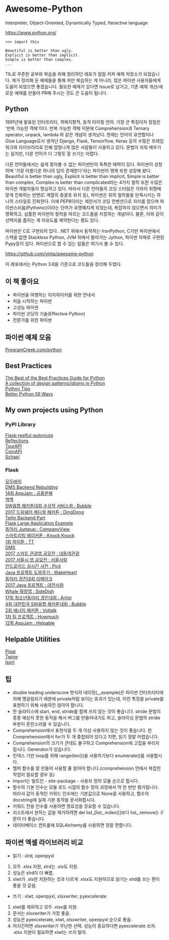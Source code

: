 # Awesome-Python
Interpreter, Object-Oriented, Dynamically Typed, Iteractive language

<https://www.python.org/>
~~~
>>> import this

Beautiful is better than ugly.
Explicit is better than implicit.
Simple is better than complex.
...
~~~
TIL로 꾸준한 공부와 복습을 위해 정리하던 레포가 점점 커져 예제 저장소가 되었습니다. 제가 정리해 둔 예제들을 통해 저만 복습하는 게 아니라, 많은 파이썬 사용자들에게 도움이 되었으면 좋겠습니다. 필요한 예제가 있다면 Issue로 남기고, 기존 예제 개선/새로운 예제를 만들어 PR해 주시는 것도 큰 도움이 됩니다.

## Python
1991년에 발표된 인터프리터, 객체지향적, 동적 타이핑 언어. 가장 큰 특징이자 장점은 '반복 가능한 객체'이다. 반복 가능한 객체 덕분에 Comprehension과 Ternary operator, unpack, lambda 와 같은 개념이 생겨났다. 현재는 언어의 유연함이나 Glue Language로서 생겨난 Django, Flask, Tensorflow, Keras 등의 수많은 프레임워크와 라이브러리로 인해 엄청나게 많은 사람들이 사용하고 있다. 문법이 쉬워 배우기는 쉽지만, 다른 언어가 다 그렇듯 잘 쓰기는 어렵다.

다른 언어들에서는 쉽게 찾아볼 수 없는 파이썬만의 독특한 매력이 있다. 파이썬이 성장하며 '가장 아름다운 하나의 답이 존재한다'라는 파이썬의 명제 또한 성장해 왔다. Beautiful is better than ugly, Explicit is better than implicit, Simple is better than complex, Complex is better than complicated라는 4가지 철학 또한 수많은 파이썬 개발자들이 명심하고 있다. 따라서 다른 언어들의 코딩 스타일은 각자의 취향에 맞게 진화하는 반면(C 계열의 중괄호 위치 등), 파이썬은 위의 철학들을 만족시키는 하나의 스타일로 진화한다. 이에 PEP8이라는 제안서가 코딩 컨벤션으로 자리를 잡으며 파이썬스러움(Pythonic)이라는 단어가 유명해지게 되었는데, 복잡하지 않으면서 의미가 명확하고, 심플한 파이썬의 철학을 따르는 코드들을 지칭하는 개념이다. 물론, 이와 같이 선택지를 좁히는 게 자유도를 제약한다는 평도 있다.

파이썬은 C로 구현되어 있다. .NET 위에서 동작하는 IronPython, C기반 파이썬에서 스택을 없앤 Stackless Python, JVM 위에서 돌아가는 Jython, 파이썬 자체로 구현된 Pypy등이 있다. 파이썬으로 할 수 있는 일들은 여기서 볼 수 있다.

<https://github.com/vinta/awesome-python>

이 레포에서는 Python 3.6을 기준으로 코드들을 정리해 두었다.

## 이 책 좋아요
- 파이썬을 여행하는 히치하이커를 위한 안내서
- 처음 시작하는 파이썬
- 고성능 파이썬
- 파이썬 코딩의 기술(Effective Python)
- 전문가를 위한 파이썬

## 파이썬 예제 모음
<a href="https://www.programcreek.com/python/">ProgramCreek.com/python</a>

## Best Practices
<a href="https://gist.github.com/sloria/7001839">The Best of the Best Practices Guide for Python</a>   
<a href="https://github.com/faif/python-patterns">A collection of design patterns/idioms in Python</a>  
<a href="http://book.pythontips.com/en/latest/ternary_operators.html">Python Tips</a>  
<a href="https://github.com/SigmaQuan/Better-Python-59-Ways">Better Python 59 Ways</a>

## My own projects using Python
### PyPI Library
<a href="https://github.com/JoMingyu/Flask-restful-autoroute">Flask-restful-autoroute</a>  
<a href="https://github.com/JoMingyu/Reflections">Reflections</a>  
<a href="https://github.com/JoMingyu/TourAPI">TourAPI</a>  
<a href="https://github.com/JoMingyu/CoinAPI">CoinAPI</a>  
<a href="https://github.com/JoMingyu/Schapi">Schapi</a>

### Flask
<a href="https://github.com/Modu-Buy-App/Modu-Buy_Backend">모두바이</a>  
<a href="https://github.com/DSM-DMS/Project-DMS-Backend">DMS Backend Rebuilding</a>  
<a href="https://github.com/Gongjung-Bunhae-App/Gongjung-Bunhae_Backend">14회 AppJam : 공중분해</a>  
<a href="https://github.com/JoMingyu/BookCheck-Backend">책첵</a>  
<a href="https://github.com/JoMingyu/Bubble-Backend">SW융합 해카톤대회 수상작 서비스화 : Bubble</a>  
<a href="https://github.com/Ding-Dong-App/Ding-Dong_Backend">2017 드림쉐어 메디컬 해커톤 : DingDong</a>  
<a href="https://github.com/Tellin-Inner-Communication/Tellin_Backend">Tellin Backend Part</a>  
<a href="https://github.com/JoMingyu/Flask-Large-Application-Example">Flask Large Application Example</a>  
<a href="https://github.com/DSM-GRAM/Jumpup-CompanyView">동아리 Jumpup : CompanyView</a>  
<a href="https://github.com/Smart-Living-Knock-Knock/Knock-Knock_Backend">스마트리빙 메이커톤 : Knock Knock</a>  
<a href="https://github.com/KimGenius/HighThon-Trump">1회 하이톤 : TT</a>  
<a href="https://github.com/DSM-DMS/DSM-Dormitory-Management-System">DMS</a>  
<a href="https://github.com/Daedongyo-Tourism/Daedongyo-Tourism_Backend">2017 스마트 관광앱 공모전 : 대동여관광</a>  
<a href="https://github.com/Seoul-People/Seoul-People_Backend">2017 서울시 앱 공모전 : 서울사람</a>  
<a href="https://github.com/JoMingyu/Pick">안드로이드 실시간 사전 : Pick</a>  
<a href="https://github.com/JoMingyu/WakeHeart">Java 프로젝트 도와주기 : WakeHeart</a>  
<a href="https://github.com/DSM-GRAM/Artist-Soongsil">동아리 경진대회 리메이크</a>  
<a href="https://github.com/JoMingyu/Daejeon-People">2017 Java 프로젝트 : 대전사람</a>  
<a href="https://github.com/JoMingyu/Whale-SideDish">Whale 확장앱 : SideDish</a>  
<a href="https://github.com/DSM-GRAM/Artist">17회 청소년동아리 경진대회 : Artist</a>  
<a href="https://github.com/JoMingyu/Bubble">4회 대한민국 SW융합 해카톤대회 : Bubble</a>  
<a href="https://github.com/JoMingyu/Voltalk">2회 에너지 해커톤 : Voltalk</a>  
<a href="https://github.com/JoMingyu/Ccomet-Howmuch-ExchangeRate">1차 팀 프로젝트 : Howmuch</a>  
<a href="https://github.com/JoMingyu/Helpable">12회 AppJam : Helpable</a>

## Helpable Utilities
<a href="https://github.com/damnever/pigar">Pigar</a>  
<a href="https://github.com/pypa/twine">Twine</a>  
<a href="https://github.com/timothycrosley/isort">Isort</a>

## 팁
- double leading underscore 방식의 네이밍(__example)은 파이썬 인터프리터에 의해 맹글링되기 때문에 private처럼 보이는 효과가 있는데, 이런 특징을 private를 표현하기 위해 사용하진 않아야 합니다.
- 한 슬라이스에 start, end, stride를 함께 쓰지 않는 것이 좋습니다. stride 문법이 종종 예상치 못한 동작을 해서 버그를 만들어내기도 하고, 슬라이싱 문법의 stride 부분이 혼란스러울 수 있습니다.
- Comprehension에서 표현식을 두 개 이상 사용하지 않는 것이 좋습니다. 한 Comprehension에서 for가 두 개 중첩되어 있다고 치면, 읽기 정말 어렵습니다.
- Comprehension의 크기가 큰데도 불구하고 Comprehension에 고집을 부리지 맙시다. Generator가 있습니다.
- 인덱스 기반 loop를 위해 range(len())을 사용하기보다 enumerate()를 사용합시다.
- 헬퍼 함수를 잘 만들어 사용할 줄 알아야 합니다.(comprehension 안에서 복잡한 작업이 필요할 경우 등)
- import는 빌트인 - site-package - 사용자 정의 모듈 순으로 합시다.
- 함수의 기본 인수는 모듈 로드 시점의 함수 정의 과정에서 딱 한 번만 평가됩니다. 따라서 값이 동적인 키워드 인수에는 기본값으로 None을 사용하고, 함수의 docstring에 실제 기본 동작을 문서화합시다.
- 키워드 전용 인수를 사용하면 명료성을 강요할 수 있습니다.
- 리스트에서 원하는 값을 제거하려면 del list_[list_.index()]보다 list_.remove() 구문이 더 좋습니다.
- 데이터베이스 컨트롤에 SQLAlchemy를 사용하면 정말 편합니다.

## 파이썬 엑셀 라이브러리 비교
- 읽기 : xlrd, openpyxl
1. 모두 .xlsx 지원, xlrd는 .xls도 지원.
2. 성능은 xlrd이 더 빠름.
3. xlwt가 .xls만 지원하는 것과 다르게 .xlsx도 지원하므로 읽기는 xlrd를 쓰는 편이 좋을 것 같음.

- 쓰기 : xlwt, openpyxl, xlsxwriter, pyexcelerate
1. xlwt를 제외하고 모두 .xlsx를 지원.
2. 문서는 xlsxwriter가 가장 좋음.
3. 성능은 pyexcelerate, xlwt, xlsxwriter, openpyxl 순으로 좋음.
4. 어지간하면 xlsxwriter가 무난한 선택. 성능이 중요하다면 pyexcelerate 쓰자. .xlsx 지원이 필요하면 xlwt는 쓰지 말자.
